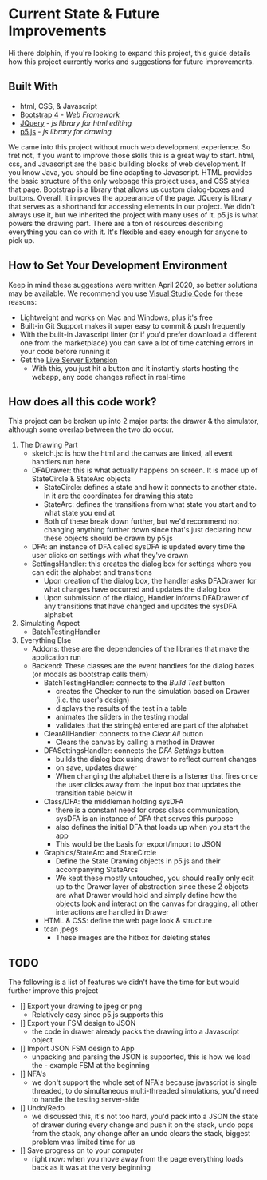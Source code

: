 # Current State & Future Improvements

Hi there dolphin, if you're looking to expand this project, this guide details how this project currently works and suggestions for future improvements.

## Built With
* html, CSS, & Javascript
* [Bootstrap 4](https://getbootstrap.com) - *Web Framework*
* [JQuery](https://jquery.com) - *js library for html editing*  
* [p5.js](https://p5js.org) - *js library for drawing*

We came into this project without much web development experience. So fret not, if you want to improve those skills this is a great way to start. html, css, and Javascript are the basic building blocks of web development. If you know Java, you should be fine adapting to Javascript. HTML provides the basic structure of the only webpage this project uses, and CSS styles that page. Bootstrap is a library that allows us custom dialog-boxes and buttons. Overall, it improves the appearance of the page. JQuery is library that serves as a shorthand for accessing elements in our project. We didn't always use it, but we inherited the project with many uses of it. p5.js is what powers the drawing part. There are a ton of resources describing everything you can do with it. It's flexible and easy enough for anyone to pick up.


## How to Set Your Development Environment
Keep in mind these suggestions were written April 2020, so better solutions may be available.
We recommend you use [Visual Studio Code](https://code.visualstudio.com/) for these reasons:
- Lightweight and works on Mac and Windows, plus it's free
- Built-in Git Support makes it super easy to commit & push frequently
- With the built-in Javascript linter (or if you'd prefer download a different one from the marketplace) you can save a lot of time catching errors in your code before running it
- Get the [Live Server Extension](https://marketplace.visualstudio.com/items?itemName=ritwickdey.LiveServer)
    - With this, you just hit a button and it instantly starts hosting the webapp, any code changes reflect in real-time

## How does all this code work?
This project can be broken up into 2 major parts: the drawer & the simulator, although some overlap between the two do occur.
1. The Drawing Part
    - sketch.js: is how the html and the canvas are linked, all event handlers run here
    - DFADrawer: this is what actually happens on screen. It is made up of StateCircle & StateArc objects
        - StateCircle: defines a state and how it connects to another state. In it are the coordinates for drawing this state
        - StateArc: defines the transitions from what state you start and to what state you end at
        - Both of these break down further, but we'd recommend not changing anything further down since that's just declaring how these objects should be drawn by p5.js
    - DFA: an instance of DFA called sysDFA is updated every time the user clicks on settings with what they've drawn
    - SettingsHandler: this creates the dialog box for settings where you can edit the alphabet and transitions
        - Upon creation of the dialog box, the handler asks DFADrawer for what changes have occurred and updates the dialog box
        - Upon submission of the dialog, Handler informs DFADrawer of any transitions that have changed and updates the sysDFA alphabet
2. Simulating Aspect
    - BatchTestingHandler
3. Everything Else
    - Addons: these are the dependencies of the libraries that make the application run
    - Backend: These classes are the event handlers for the dialog boxes (or modals as bootstrap calls them)
        - BatchTestingHandler: connects to the *Build Test* button
            - creates the Checker to run the simulation based on Drawer (i.e. the user's design)
            - displays the results of the test in a table
            - animates the sliders in the testing modal
            - validates that the string(s) entered are part of the alphabet
        - ClearAllHandler: connects to the *Clear All* button
            - Clears the canvas by calling a method in Drawer
        - DFASettingsHandler: connects the *DFA Settings* button
            - builds the dialog box using drawer to reflect current changes
            - on save, updates drawer
            - When changing the alphabet there is a listener that fires once the user clicks away from the input box that updates the transition table below it
        - Class/DFA: the middleman holding sysDFA
            - there is a constant need for cross class communication, sysDFA is an instance of DFA that serves this purpose
            - also defines the initial DFA that loads up when you start the app
            - This would be the basis for export/import to JSON
        - Graphics/StateArc and StateCircle
            - Define the State Drawing objects in p5.js and their accompanying StateArcs
            - We kept these mostly untouched, you should really only edit up to the Drawer layer of abstraction since these 2 objects are what Drawer would hold and simply define how the objects look and interact on the canvas for dragging, all other interactions are handled in Drawer
        - HTML & CSS: define the web page look & structure
        - tcan jpegs
            - These images are the hitbox for deleting states

## TODO
The following is a list of features we didn't have the time for but would further improve this project
- [] Export your drawing to jpeg or png 
    - Relatively easy since p5.js supports this
- [] Export your FSM design to JSON 
    - the code in drawer already packs the drawing into a Javascript object
- [] Import JSON FSM design to App 
    - unpacking and parsing the JSON is supported, this is how we load the - example FSM at the beginning
- [] NFA's 
    - we don't support the whole set of NFA's because javascript is single threaded, to do simultaneous multi-threaded simulations, you'd need to handle the testing server-side
- [] Undo/Redo 
    - we discussed  this, it's not too hard, you'd pack into a JSON the state of drawer during every change and push it on the stack, undo pops from the stack, any change after an undo clears the stack, biggest problem was limited time for us
- [] Save progress on to your computer
    - right now: when you move away from the page everything loads back as it was at the very beginning

